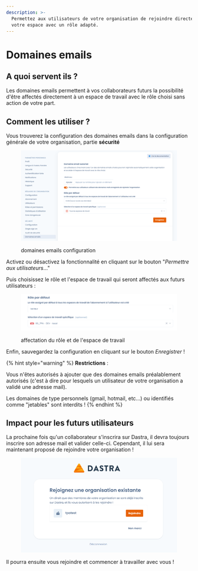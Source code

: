 ```yaml
---
description: >-
  Permettez aux utilisateurs de votre organisation de rejoindre directement
  votre espace avec un rôle adapté.
---
```


# Domaines emails

## A quoi servent ils ?

Les domaines emails permettent à vos collaborateurs futurs la possibilité d'être affectés directement à un espace de travail avec le rôle choisi sans action de votre part.

## Comment les utiliser  ?

Vous trouverez la configuration des domaines emails dans la configuration générale de votre organisation, partie **sécurité**&#x20;

<figure><img src="../../.gitbook/assets/image.png" alt="Accès à la configuration des domaines email"><figcaption><p>domaines emails configuration</p></figcaption></figure>

Activez ou désactivez la fonctionnalité en cliquant sur le bouton "_Permettre aux utilisateurs_..."

Puis choisissez le rôle et l'espace de travail qui seront affectés aux futurs utilisateurs :&#x20;

<figure><img src="../../.gitbook/assets/image (2) (3).png" alt=""><figcaption><p>affectation du rôle et de l'espace de travail</p></figcaption></figure>

Enfin, sauvegardez la configuration en cliquant sur le bouton _Enregistrer_ !

{% hint style="warning" %}
**Restrictions** :

Vous n'êtes autorisés à ajouter que des domaines emails préalablement autorisés (c'est à dire pour lesquels un utilisateur de votre organisation a validé une adresse mail).&#x20;

Les domaines de type personnels (gmail, hotmail, etc...) ou identifiés comme "jetables" sont interdits !
{% endhint %}

## Impact pour les futurs utilisateurs

La prochaine fois qu'un collaborateur s'inscrira sur Dastra, il devra toujours inscrire son adresse mail et valider celle-ci. Cependant, il lui sera maintenant proposé de rejoindre votre organisation !

<figure><img src="../../.gitbook/assets/image (1) (2).png" alt=""><figcaption></figcaption></figure>

Il pourra ensuite vous rejoindre et commencer à travailler avec vous !
